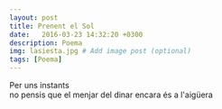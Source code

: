 ```yaml
---
layout: post
title: Prenent el Sol
date:   2016-03-23 14:32:20 +0300
description: Poema
img: lasiesta.jpg # Add image post (optional)
tags: [Poema]
---
```


Per uns instants  
no pensis que el menjar del dinar encara és a l'aigüera
